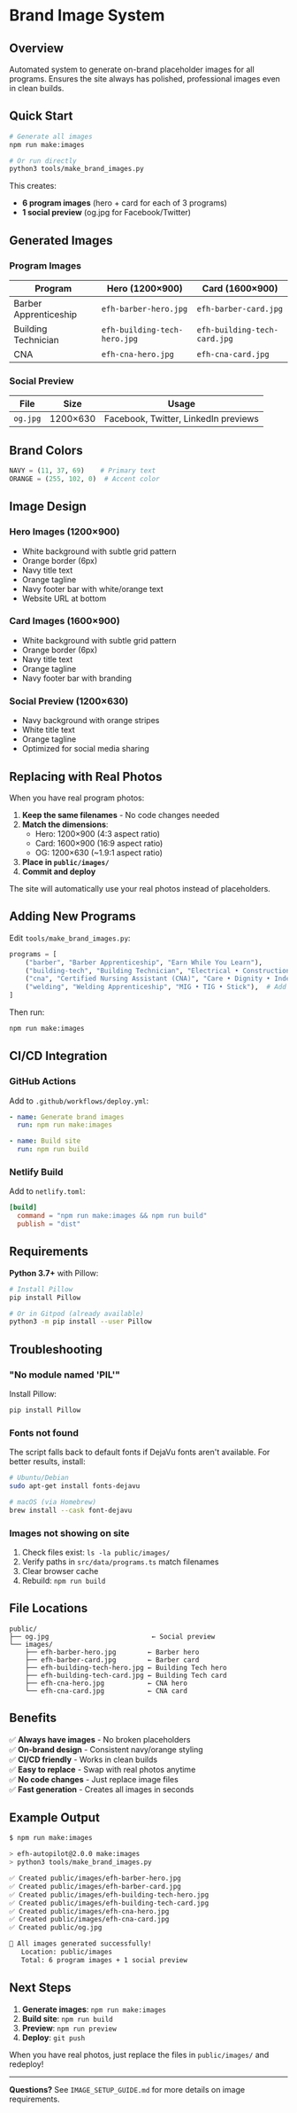 # Brand Image System

## Overview

Automated system to generate on-brand placeholder images for all programs. Ensures the site always has polished, professional images even in clean builds.

## Quick Start

```bash
# Generate all images
npm run make:images

# Or run directly
python3 tools/make_brand_images.py
```

This creates:

- **6 program images** (hero + card for each of 3 programs)
- **1 social preview** (og.jpg for Facebook/Twitter)

## Generated Images

### Program Images

| Program               | Hero (1200×900)              | Card (1600×900)              |
| --------------------- | ---------------------------- | ---------------------------- |
| Barber Apprenticeship | `efh-barber-hero.jpg`        | `efh-barber-card.jpg`        |
| Building Technician   | `efh-building-tech-hero.jpg` | `efh-building-tech-card.jpg` |
| CNA                   | `efh-cna-hero.jpg`           | `efh-cna-card.jpg`           |

### Social Preview

| File     | Size     | Usage                                |
| -------- | -------- | ------------------------------------ |
| `og.jpg` | 1200×630 | Facebook, Twitter, LinkedIn previews |

## Brand Colors

```python
NAVY = (11, 37, 69)    # Primary text
ORANGE = (255, 102, 0)  # Accent color
```

## Image Design

### Hero Images (1200×900)

- White background with subtle grid pattern
- Orange border (6px)
- Navy title text
- Orange tagline
- Navy footer bar with white/orange text
- Website URL at bottom

### Card Images (1600×900)

- White background with subtle grid pattern
- Orange border (6px)
- Navy title text
- Orange tagline
- Navy footer bar with branding

### Social Preview (1200×630)

- Navy background with orange stripes
- White title text
- Orange tagline
- Optimized for social media sharing

## Replacing with Real Photos

When you have real program photos:

1. **Keep the same filenames** - No code changes needed
2. **Match the dimensions**:
   - Hero: 1200×900 (4:3 aspect ratio)
   - Card: 1600×900 (16:9 aspect ratio)
   - OG: 1200×630 (~1.9:1 aspect ratio)
3. **Place in `public/images/`**
4. **Commit and deploy**

The site will automatically use your real photos instead of placeholders.

## Adding New Programs

Edit `tools/make_brand_images.py`:

```python
programs = [
    ("barber", "Barber Apprenticeship", "Earn While You Learn"),
    ("building-tech", "Building Technician", "Electrical • Construction • HVAC"),
    ("cna", "Certified Nursing Assistant (CNA)", "Care • Dignity • Independence"),
    ("welding", "Welding Apprenticeship", "MIG • TIG • Stick"),  # Add new program
]
```

Then run:

```bash
npm run make:images
```

## CI/CD Integration

### GitHub Actions

Add to `.github/workflows/deploy.yml`:

```yaml
- name: Generate brand images
  run: npm run make:images

- name: Build site
  run: npm run build
```

### Netlify Build

Add to `netlify.toml`:

```toml
[build]
  command = "npm run make:images && npm run build"
  publish = "dist"
```

## Requirements

**Python 3.7+** with Pillow:

```bash
# Install Pillow
pip install Pillow

# Or in Gitpod (already available)
python3 -m pip install --user Pillow
```

## Troubleshooting

### "No module named 'PIL'"

Install Pillow:

```bash
pip install Pillow
```

### Fonts not found

The script falls back to default fonts if DejaVu fonts aren't available. For better results, install:

```bash
# Ubuntu/Debian
sudo apt-get install fonts-dejavu

# macOS (via Homebrew)
brew install --cask font-dejavu
```

### Images not showing on site

1. Check files exist: `ls -la public/images/`
2. Verify paths in `src/data/programs.ts` match filenames
3. Clear browser cache
4. Rebuild: `npm run build`

## File Locations

```
public/
├── og.jpg                          ← Social preview
└── images/
    ├── efh-barber-hero.jpg        ← Barber hero
    ├── efh-barber-card.jpg        ← Barber card
    ├── efh-building-tech-hero.jpg ← Building Tech hero
    ├── efh-building-tech-card.jpg ← Building Tech card
    ├── efh-cna-hero.jpg           ← CNA hero
    └── efh-cna-card.jpg           ← CNA card
```

## Benefits

✅ **Always have images** - No broken placeholders  
✅ **On-brand design** - Consistent navy/orange styling  
✅ **CI/CD friendly** - Works in clean builds  
✅ **Easy to replace** - Swap with real photos anytime  
✅ **No code changes** - Just replace image files  
✅ **Fast generation** - Creates all images in seconds

## Example Output

```bash
$ npm run make:images

> efh-autopilot@2.0.0 make:images
> python3 tools/make_brand_images.py

✅ Created public/images/efh-barber-hero.jpg
✅ Created public/images/efh-barber-card.jpg
✅ Created public/images/efh-building-tech-hero.jpg
✅ Created public/images/efh-building-tech-card.jpg
✅ Created public/images/efh-cna-hero.jpg
✅ Created public/images/efh-cna-card.jpg
✅ Created public/og.jpg

🎉 All images generated successfully!
   Location: public/images
   Total: 6 program images + 1 social preview
```

## Next Steps

1. **Generate images**: `npm run make:images`
2. **Build site**: `npm run build`
3. **Preview**: `npm run preview`
4. **Deploy**: `git push`

When you have real photos, just replace the files in `public/images/` and redeploy!

---

**Questions?** See `IMAGE_SETUP_GUIDE.md` for more details on image requirements.
